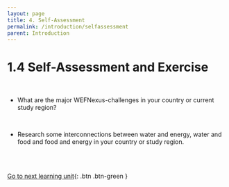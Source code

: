```yaml
---
layout: page
title: 4. Self-Assessment
permalink: /introduction/selfassessment
parent: Introduction
---
```

# 1.4 Self-Assessment and Exercise
<br>

- What are the major WEFNexus-challenges in your country or current study region? 

<br>

- Research some interconnections between water and energy, water and food and food and energy in your country or study region.

<br/> <br/>

[Go to next learning unit](https://waterbender231.github.io/wef-nexus-online-course/watersecurity/){: .btn .btn-green }